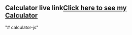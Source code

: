 ## Calculator live link[Click here to see my Calculator](https://precious-beijinho-e5b7a2.netlify.app/)
"# calculator-js" 
